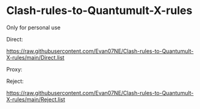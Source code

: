 # Clash-rules-to-Quantumult-X-rules
Only for personal use

Direct:

https://raw.githubusercontent.com/Evan07NE/Clash-rules-to-Quantumult-X-rules/main/Direct.list

Proxy:

Reject:

https://raw.githubusercontent.com/Evan07NE/Clash-rules-to-Quantumult-X-rules/main/Reject.list
